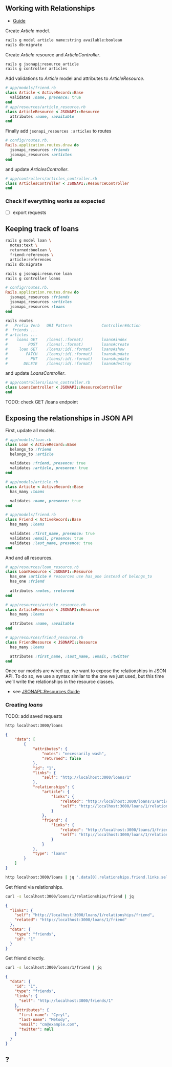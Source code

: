 ## Working with Relationships

* [Guide](http://jsonapi-resources.com/v0.8/guide/)

Create _Article_ model.
```sh
rails g model article name:string available:boolean
rails db:migrate
```

Create _Article_ resource and _ArticleController_.
```sh
rails g jsonapi:resource article
rails g controller articles
```

Add validations to _Article_ model and attributes to _ArticleResource_.
```ruby
# app/models/friend.rb
class Article < ActiveRecord::Base
  validates :name, presence: true
end
# app/resources/article_resource.rb
class ArticleResource < JSONAPI::Resource
  attributes :name, :available
end
```
Finally add `jsonapi_resources :articles` to routes
```ruby
# config/routes.rb.
Rails.application.routes.draw do
  jsonapi_resources :friends
  jsonapi_resources :articles
end
```
and update _ArticlesController_.
```ruby
# app/controllers/articles_controller.rb
class ArticlesController < JSONAPI::ResourceController
end
```

### Check if everything works as expected

- [ ] export requests


## Keeping track of loans

```sh
rails g model loan \
  notes:text \
  returned:boolean \
  friend:references \
  article:references
rails db:migrate
```
```sh
rails g jsonapi:resource loan
rails g controller loans
```
```ruby
# config/routes.rb.
Rails.application.routes.draw do
  jsonapi_resources :friends
  jsonapi_resources :articles
  jsonapi_resources :loans
end
```
```sh
rails routes
#   Prefix Verb   URI Pattern             Controller#Action
#  friends ...
# articles ...
#    loans GET    /loans(.:format)        loans#index
#         POST    /loans(.:format)        loans#create
#     loan GET    /loans/:id(.:format)    loans#show
#        PATCH    /loans/:id(.:format)    loans#update
#          PUT    /loans/:id(.:format)    loans#update
#       DELETE    /loans/:id(.:format)    loans#destroy
```
and update _LoansController_.
```ruby
# app/controllers/loans_controller.rb
class LoansController < JSONAPI::ResourceController
end
```

TODO: check GET /loans endpoint


## Exposing the relationships in JSON API

First, update all models.
```ruby
# app/models/loan.rb
class Loan < ActiveRecord::Base
  belongs_to :friend
  belongs_to :article

  validates :friend, presence: true
  validates :article, presence: true
end

# app/models/article.rb
class Article < ActiveRecord::Base
  has_many :loans

  validates :name, presence: true
end

# app/models/friend.rb
class Friend < ActiveRecord::Base
  has_many :loans

  validates :first_name, presence: true
  validates :email, presence: true
  validates :last_name, presence: true
end
```
And and all resources.
```ruby
# app/resources/loan_resource.rb
class LoanResource < JSONAPI::Resource
  has_one :article # resources use has_one instead of belongs_to
  has_one :friend
  
  attributes :notes, :returned
end

# app/resources/article_resource.rb
class ArticleResource < JSONAPI::Resource
  has_many :loans

  attributes :name, :available
end

# app/resources/friend_resource.rb
class FriendResource < JSONAPI::Resource
  has_many :loans

  attributes :first_name, :last_name, :email, :twitter
end
```

Once our models are wired up, we want to expose the relationships in JSON
API. To do so, we use a syntax similar to the one we just used, but this time
we’ll write the relationships in the resource classes.

* see [JSONAPI::Resources Guide](http://jsonapi-resources.com/v0.10/guide/resources.html#Relationships)


### Creating _loans_

TODO: add saved requests

```sh
http localhost:3000/loans
```
```json
{
    "data": [
        {
            "attributes": {
                "notes": "necessarily wash",
                "returned": false
            },
            "id": "1",
            "links": {
                "self": "http://localhost:3000/loans/1"
            },
            "relationships": {
                "article": {
                    "links": {
                        "related": "http://localhost:3000/loans/1/article",
                        "self": "http://localhost:3000/loans/1/relationships/article"
                    }
                },
                "friend": {
                    "links": {
                        "related": "http://localhost:3000/loans/1/friend",
                        "self": "http://localhost:3000/loans/1/relationships/friend"
                    }
                }
            },
            "type": "loans"
        }
    ]
}
```
```sh
http localhost:3000/loans | jq '.data[0].relationships.friend.links.self'
```

Get friend via relationships.
```sh
curl -s localhost:3000/loans/1/relationships/friend | jq
```
```json
{
  "links": {
    "self": "http://localhost:3000/loans/1/relationships/friend",
    "related": "http://localhost:3000/loans/1/friend"
  },
  "data": {
    "type": "friends",
    "id": "1"
  }
}
```

Get friend directly.
```sh
curl -s localhost:3000/loans/1/friend | jq
```
```json
{
  "data": {
    "id": "1",
    "type": "friends",
    "links": {
      "self": "http://localhost:3000/friends/1"
    },
    "attributes": {
      "first-name": "Cyryl",
      "last-name": "Metody",
      "email": "cm@example.com",
      "twitter": null
    }
  }
}
```

















## ?
